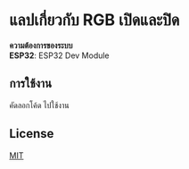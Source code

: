 # แลปเกี่ยวกับ RGB เปิดและปิด

**ความต้องการของระบบ**\
**ESP32**: ESP32 Dev Module

## การใช้งาน
คัดลอกโค้ด ไปใช้งาน

## License
[MIT](https://choosealicense.com/licenses/mit/)
